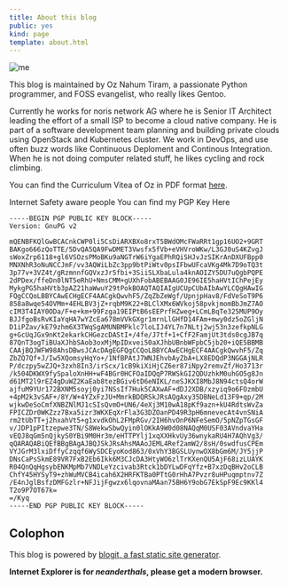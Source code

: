 ```yaml
---
title: About this blog
public: yes
kind: page
template: about.html
---
```


![me](http://oz123.github.io/media/img/lustig.jpg)

This blog is maintained by Oz Nahum Tiram, a passionate Python programmer,
and FOSS evangelist, who really likes Gentoo.

Currently he works for noris network AG where he is Senior IT Architect
leading the effort of a small ISP to become a cloud native company.
He is part of a software development team planning and building private clouds
using OpenStack and Kubernetes cluster.
We work in DevOps, and use often buzz words like Continuous Deploment and
Continous Integration. When he is not doing computer related stuff, he likes
cycling and rock climbing.

You can find the Curriculum Vitea of Oz in PDF format
[here](http://oz123.github.io/media/uploads/Oz_Tiram_Resume_Oct_2018.pdf).

Internet Safety aware people You can find my PGP Key Here

```
-----BEGIN PGP PUBLIC KEY BLOCK-----
Version: GnuPG v2

mQENBFKQlGwBCACnkCWP0li5CsDiARXBXo8rxT5BWdOMcFWaRRt1gp16UO2+9GRT
BAKgo666zQoTTE/5DvQA5QA9FwDMET3Vwsfx5fVb+eVHVroWKw/L3GJ0uS4KZvgJ
sWoxZrp6118+gl6VSOzsPMoBKu9aNGTrW6iYgaEPhRQiSHJvJzSIKrAnDXUFBpp0
MNXNhR3oNuNCCJmF/vv3AQWiLbZc3pp9btPiWtv0psIFbwUFcaVKg4Mk7D9oTQ3t
3p77v+3VZ4t/gRzmnnfGQVxzJr5fbi+3SiiSLXbaLula4knAOIZY5DU7uQgbPQPE
2dPDex/ffeDn0lNT5eRhU+NmsCMM+gUXhFobABEBAAG0JE96IE5haHVtIChPejEy
MykgPG5haHVtb3pAZ21haWwuY29tPokBOAQTAQIAIgUCUpCUbAIbAwYLCQgHAwIG
FQgCCQoLBBYCAwECHgECF4AACgkQwvhF5/ZqZbZeWgf/UpnjpHav8/FdVeSoT9P6
858a8wqe54OVMm+4EHLBV3jZ+rqbM9K22+BLClXMx6WVkoj58pvkjmomBbJmZ7AO
cIM3T4IAY0ODa/F+e+km+99Fzga19EIPtB6sEEPrfHZweg+LCmLBqTe325MUP9Oy
BJJfgoBsRvKIaYqHA7wYZcEa678mVVkGXgr1mrnLlGHfD14FAm+mwy0dz5oZGljN
D1iPZav/kE79zhm6X3TWqSgAMUNBMPklc7loLIJ4YL7n7NLtj2wj53n3zefkpNLG
g+GcUqJGx9nKt2ekarkCHGezcDAStI+/4fe/J7tf+1+CfF2FamjUt3tds0cgJB7q
87QnT3ogTiBUaXJhbSAob3oxMjMpIDxvei50aXJhbUBnbWFpbC5jb20+iQE5BBMB
CAAjBQJWFW98AhsDBwsJCAcDAgEGFQgCCQoLBBYCAwECHgECF4AACgkQwvhF5/Zq
ZbZQ7Qf+J/Iw5XQomsyHqYo+/1NfBPAtJ7WNJEhvbAyZbA+LX8EDQdP3NGGAjNLR
P/dczpy5wZJQ+3zxh8In3/irScx/1cB9kiXiHjCZ6er87iNpy2remvZf/Ho3713r
/k504DKWX9fySpaloXnHH+wF4BGr0HCFOaIDQqP7RWSkGI2QDUzhkM0uhGO5g8Jn
d61MT2l9rEZ4gDuWZ2KaEab8tezBGiv6tD6eNIKL/neSJKXI8MbJ8N94ctsQ4orW
ajfuM9YUr172BXNM5soyj0yi7NSsIf7Huk5CAXwAF+dDJ2XDB/xzyiq9o6FOzmbU
+4pM2k3vSAF+/8Y/W+4YZxFzJU+MmrkBDQRSkJRsAQgAxy35DBNeLd13F9+qp/2M
wjkwDeSoCmfXNBZNlMJ1cSIsQvmO+UN6/4eXj3M10wA18pKf9azn+kU4RdtsWvZa
FPICZDr0WKZzz7Bxa5izr3WKXEqXrFla3G3DZOanPD49R3pH6mnevecAt4vnSNiA
rm2tUbTT+j2hxahVt5+g1xvdkOhL2FMpRGv/2IH6hvOnP6NFeSemO/5pNZpTGsGF
v/JDP1pPItzepwe3TN/S8WekwSbwQyin0lOKkA9W0d08NAQqM0USF03AVndvaYHa
vEQJ8qGm5nQjkyS0YBi9M0Hr3m/eHTTPYlj1xqXXHkvUy36wnykaRU4H7AQhVg3/
qQARAQABiQEfBBgBAgAJBQJSkJRsAhsMAAoJEML4Ref2amW2/8sH/0swdfusCPEm
VYJGrM3lxiDffyCzqqf6WySDCEyoKod863/0xVhY3BGSLUynwOX8bGm6M/JY5jjP
DNsCaPsSkmE89VR7FxB2Eb6Ikk6M3CJcDA3HtyWO6zlTrKXenQU5AjF68izLUAYK
R04QnQqHgsybENKMpMb7VNDLeYzcivab3Rtck1bDYLwDFqYfz+B7xzDqBHv2oCLB
ChfY45HYSyT9+zhWuMVCB4icah6X2HRFKTBa0PTtG0rHhA7Pvzr8uHPuqmptnv7Z
/E4nJglBsfzDMFGzlr+NFJijFgwzx6lqovnaMAan75BH6Y9obG7EkSpF9Ec9KKl4
T2o9P7OT67k=
=/Kyq
-----END PGP PUBLIC KEY BLOCK-----
```

## Colophon

This blog is powered by [blogit, a fast static site generator][1].


__Internet Explorer is for *neanderthals*, please get a modern browser.__

[1]: https://github.com/oz123/blogit/
